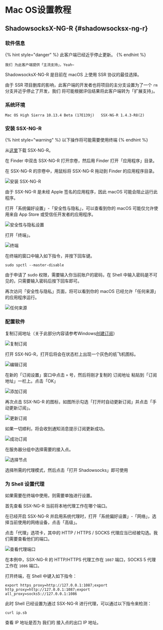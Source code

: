 # Mac OS设置教程

## ShadowsocksX-NG-R {#shadowsocksx-ng-r}

### 软件信息

{% hint style="danger" %}
此客户端已经近乎停止更新。
{% endhint %}

`我们 为此客户端提供「主流支持」，Yeah~`

ShadowsocksX-NG-R 是目前在 macOS 上使用 SSR 协议的最佳选择。

由于 SSR 项目删库的影响，此客户端的开发者也将项目的主分支设置为了一个 `rm` 分支并近乎停止了开发，我们 将可能根据评估结果将此客户端转为「扩展支持」。

### 系统环境

`Mac OS High Sierra 10.13.4 Beta (17E139j)  
SSX-NG-R 1.4.3-R8(2)`

### 安装 SSX-NG-R

{% hint style="warning" %}
以下操作将可能需要使用终端
{% endhint %}

从[这里](https://github.com/qinyuhang/ShadowsocksX-NG-R/releases/download/1.4.3-R8-build3/ShadowsocksX-NG-R8.dmg)下载 SSX-NG-R。

在 Finder 中双击 SSX-NG-R 打开宗卷，然后用 Finder 打开「应用程序」目录。  


在 SSX-NG-R 的宗卷中，用鼠标将 SSX-NG-R 拖动到 Finder 的应用程序目录。

![&#x5B89;&#x88C5; SSX-NG-R](https://rixcloud-1255365801.file.myqcloud.com/image/ec6iv.png)

由于 SSX-NG-R 是未经 Apple 签名的应用程序，因此 macOS 可能会阻止运行此程序。

打开「系统偏好设置」-「安全性与隐私」，可以查看到你的 macOS 可能仅允许使用来自 App Store 或受信任开发者的应用程序。

![&#x5B89;&#x5168;&#x6027;&#x4E0E;&#x9690;&#x79C1;&#x8BBE;&#x7F6E;](https://rixcloud-1255365801.file.myqcloud.com/image/jfntg.png)

打开「终端」。

![&#x7EC8;&#x7AEF;](https://rixcloud-1255365801.file.myqcloud.com/image/qigzs.png)

在终端的窗口中输入如下指令，并按下回车键。

```text
sudo spctl --master-disable
```

由于申请了 sudo 权限，需要输入你当前账户的密码，在 Shell 中输入密码是不可见的，只需要输入密码后按下回车即可。

再次访问「安全性与隐私」页面，将可以看到你的 macOS 已经允许「任何来源」的应用程序运行。

![&#x4EFB;&#x4F55;&#x6765;&#x6E90;](https://rixcloud-1255365801.file.myqcloud.com/image/jgkvg.png)

### 配置软件

复制订阅地址（关于此部分内容请参考Windows[创建订阅](https://doc.biwcloud.com/windows#chuang-jian-ding-yue-lian-jie)）

![&#x590D;&#x5236;&#x8BA2;&#x9605;](.gitbook/assets/image%20%288%29.png)

打开 SSX-NG-R，打开后将会在状态栏上出现一个灰色的纸飞机图标。

![&#x7F16;&#x8F91;&#x8BA2;&#x9605;](.gitbook/assets/image%20%2814%29.png)

在新的「订阅设置」窗口中点击 `+` 号，然后将刚才复制的 订阅地址 粘贴到「订阅地址」一栏上。点击「OK」

![&#x6DFB;&#x52A0;&#x8BA2;&#x9605;](.gitbook/assets/image%20%2810%29.png)

再次点击 SSX-NG-R 的图标，如图所示勾选「打开时自动更新订阅」并点击「手动更新订阅」。

![&#x66F4;&#x65B0;&#x8BA2;&#x9605;](.gitbook/assets/image%20%2820%29.png)

如果一切顺利，将会收到通知消息提示订阅更新成功。

![&#x6210;&#x529F;&#x8BA2;&#x9605;](.gitbook/assets/image%20%2813%29.png)

在服务器分组中选择需要的接入点。  


![&#x9009;&#x62E9;&#x8282;&#x70B9;](.gitbook/assets/image%20%2819%29.png)

选择所需的代理模式，然后点击「打开 Shadowsocks」即可使用

### 为 Shell 设置代理

如果需要在终端中使用，则需要单独进行设置。

首先查看 SSX-NG-R 当前将本地代理工作在哪个端口。

在已经开启 SSX-NG-R 并启用系统代理时，打开「系统偏好设置」-「网络」，选择当前使用的网络设备，点击「高级」。

点击「代理」选项卡，其中的 HTTP / HTTPS / SOCKS 代理应当已经被勾选。我们需要查看他们的端口。

![&#x67E5;&#x770B;&#x4EE3;&#x7406;&#x7AEF;&#x53E3;](https://rixcloud-1255365801.file.myqcloud.com/image/5geaj.png)

在本例中，SSX-NG-R 的 HTTP/HTTPS 代理工作在 `1087` 端口，SOCKS 5 代理工作在 `1086` 端口。

打开终端，在 Shell 中键入如下指令：

```text
export https_proxy=http://127.0.0.1:1087;export http_proxy=http://127.0.0.1:1087;export all_proxy=socks5://127.0.0.1:1086
```

此时 Shell 已经设置为通过 SSX-NG-R 进行代理，可以通过以下指令来检测：

```text
curl ip.sb
```

查看 IP 地址是否为 我们的 接入点的出口 IP 地址。



